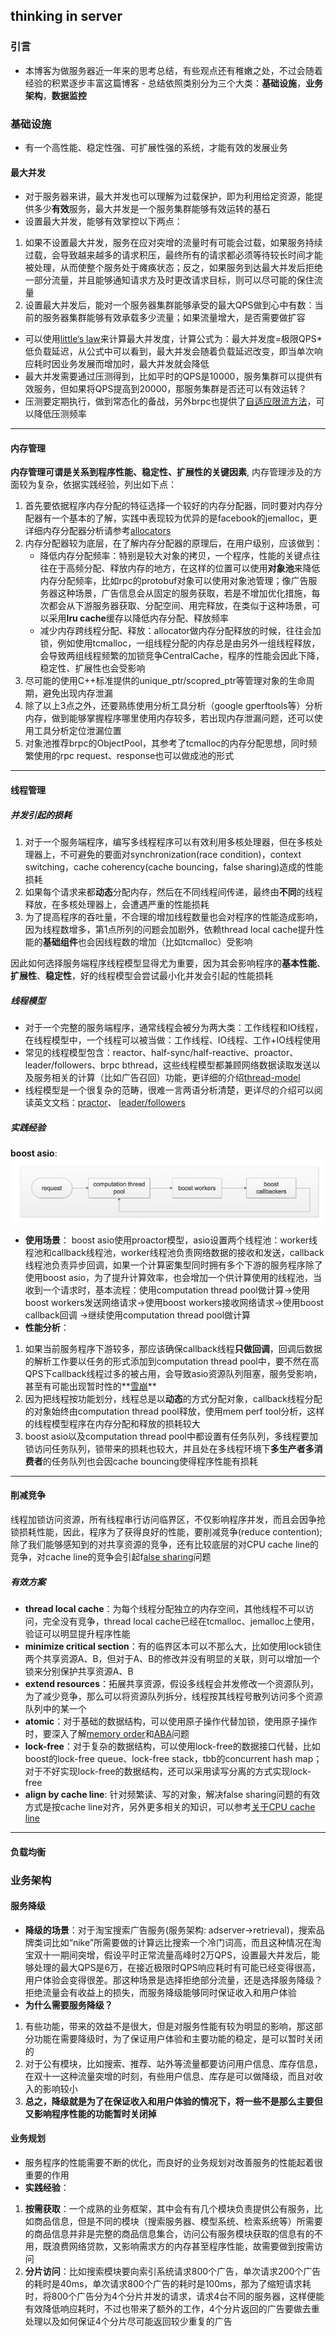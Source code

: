 ## thinking in server

### 引言
- 本博客为做服务器近一年来的思考总结，有些观点还有稚嫩之处，不过会随着经验的积累逐步丰富这篇博客 - 总结依照类别分为三个大类：**基础设施**，**业务架构**，**数据监控**

### 基础设施
- 有一个高性能、稳定性强、可扩展性强的系统，才能有效的发展业务
#### 最大并发
- 对于服务器来讲，最大并发也可以理解为过载保护，即为利用给定资源，能提供多少**有效**服务，最大并发是一个服务集群能够有效运转的基石
- 设置最大并发，能够有效掌控以下两点：
1. 如果不设置最大并发，服务在应对突增的流量时有可能会过载，如果服务持续过载，会导致越来越多的请求积压，最终所有的请求都必须等待较长时间才能被处理，从而使整个服务处于瘫痪状态；反之，如果服务到达最大并发后拒绝一部分流量，并且能够通知请求方及时更改请求目标，则可以尽可能的保住流量
2. 设置最大并发后，能对一个服务器集群能够承受的最大QPS做到心中有数：当前的服务器集群能够有效承载多少流量；如果流量增大，是否需要做扩容
- 可以使用[little‘s law](https://en.wikipedia.org/wiki/Little%27s_law)来计算最大并发度，计算公式为：最大并发度=极限QPS*低负载延迟，从公式中可以看到，最大并发会随着负载延迟改变，即当单次响应耗时因业务发展而增加时，最大并发就会降低
- 最大并发需要通过压测得到，比如平时的QPS是10000，服务集群可以提供有效服务，但如果将QPS提高到20000，那服务集群是否还可以有效运转？
- 压测要定期执行，做到常态化的备战，另外brpc也提供了[自适应限流方法](https://github.com/brpc/brpc/blob/master/docs/cn/auto_concurrency_limiter.md)，可以降低压测频率

****

#### 内存管理
 **内存管理可谓是关系到程序性能、稳定性、扩展性的关键因素**, 内存管理涉及的方面较为复杂，依据实践经验，列出如下点：
1. 首先要依据程序内存分配的特征选择一个较好的内存分配器，同时要对内存分配器有一个基本的了解，实践中表现较为优异的是facebook的jemalloc，更详细内存分配器分析请参考[allocators](https://github.com/paddington1228/blogs/blob/master/doc/malloc.md)
2. 内存分配器较为底层，在了解内存分配器的原理后，在用户级别，应该做到：
   - 降低内存分配频率：特别是较大对象的拷贝，一个程序，性能的关键点往往在于高频分配、释放内存的地方，在这样的位置可以使用**对象池**来降低内存分配频率，比如rpc的protobuf对象可以使用对象池管理；像广告服务器这种场景，广告信息会从固定的服务获取，若是不增加优化措施，每次都会从下游服务器获取、分配空间、用完释放，在类似于这种场景，可以采用**lru cache**缓存以降低内存分配、释放频率
   - 减少内存跨线程分配、释放：allocator做内存分配释放的时候，往往会加锁，例如使用tcmalloc，一组线程分配的内存总是由另外一组线程释放，会导致两组线程频繁的加锁竞争CentralCache，程序的性能会因此下降，稳定性、扩展性也会受影响
3. 尽可能的使用C++标准提供的unique_ptr/scopred_ptr等管理对象的生命周期，避免出现内存泄漏
4. 除了以上3点之外，还要熟练使用分析工具分析（google gperftools等）分析内存，做到能够掌握程序哪里使用内存较多，若出现内存泄漏问题，还可以使用工具分析定位泄漏位置
5. 对象池推荐brpc的ObjectPool，其参考了tcmalloc的内存分配思想，同时频繁使用的rpc request、response也可以做成池的形式

****

#### 线程管理
##### 并发引起的损耗
1. 对于一个服务端程序，编写多线程程序可以有效利用多核处理器，但在多核处理器上，不可避免的要面对synchronization(race condition)，context switching，cache coherency(cache bouncing，false sharing)造成的性能损耗
2. 如果每个请求来都**动态**分配内存，然后在不同线程间传递，最终由**不同**的线程释放，在多核处理器上，会遭遇严重的性能损耗
3. 为了提高程序的吞吐量，不合理的增加线程数量也会对程序的性能造成影响，因为线程数增多，第1点所列的问题会加剧外，依赖thread local cache提升性能的**基础组件**也会因线程数的增加（比如tcmalloc）受影响

因此如何选择服务端程序线程模型显得尤为重要，因为其会影响程序的**基本性能**、**扩展性**、**稳定性**，好的线程模型会尝试最小化并发会引起的性能损耗

##### 线程模型
- 对于一个完整的服务端程序，通常线程会被分为两大类：工作线程和IO线程，在线程模型中，一个线程可以被当做：工作线程、IO线程、工作+IO线程使用
- 常见的线程模型包含：reactor、half-sync/half-reactive、proactor、leader/followers、brpc bthread，这些线程模型都兼顾网络数据读取发送以及服务相关的计算（比如广告召回）功能，更详细的介绍[thread-model](https://github.com/paddington1228/blogs/blob/master/doc/thread-model.md)
- 线程模型是一个很复杂的范畴，很难一言两语分析清楚，更详尽的介绍可以阅读英文文档：[practor](https://github.com/paddington1228/blogs/blob/master/papers/proactor.pdf)、 [leader/followers](https://github.com/paddington1228/blogs/blob/master/papers/leader-followers.pdf)

##### 实践经验
**boost asio**:
![](https://github.com/paddington1228/blogs/blob/master/images/thinking-in-server/thread-model-sample-1.png)


- **使用场景**： boost asio使用proactor模型，asio设置两个线程池：worker线程池和callback线程池，worker线程池负责网络数据的接收和发送，callback线程池负责异步回调，如果一个计算密集型同时拥有多个下游的服务程序除了使用boost asio，为了提升计算效率，也会增加一个供计算使用的线程池，当收到一个请求时，基本流程：使用computation thread pool做计算->使用boost workers发送网络请求->使用boost workers接收网络请求->使用boost callback回调 ->继续使用computation thread pool做计算
- **性能分析**：
1. 如果当前服务程序下游较多，那应该确保callback线程**只做回调**，回调后数据的解析工作要以任务的形式添加到computation thread pool中，要不然在高QPS下callback线程过多的被占用，会导致asio资源队列阻塞，服务受影响，甚至有可能出现暂时性的**[雪崩](https://github.com/brpc/brpc/blob/master/docs/cn/avalanche.md)**
2. 因为把线程按功能划分，线程总是以**动态**的方式分配对象，callback线程分配的对象始终由computation thread pool释放，使用mem perf tool分析，这样的线程模型程序在内存分配和释放的损耗较大
3. boost asio以及computation thread pool中都设置有任务队列，多线程要加锁访问任务队列，锁带来的损耗也较大，并且处在多线程环境下**多生产者多消费者**的任务队列也会因cache bouncing使得程序性能有损耗


****

#### 削减竞争
线程加锁访问资源，所有线程串行访问临界区，不仅影响程序并发，而且会因争抢锁损耗性能，因此，程序为了获得良好的性能，要削减竞争(reduce contention); 除了我们能够感知到的对共享资源的竞争，还有比较底层的对CPU cache line的竞争，对cache line的竞争会引起f[alse sharing](https://github.com/paddington1228/blogs/blob/master/papers/cache%20line.pdf)问题

##### 有效方案
- **thread local cache**：为每个线程分配独立的内存空间，其他线程不可以访问，完全没有竞争，thread local cache已经在tcmalloc、jemalloc上使用，验证可以明显提升程序性能
- **minimize critical section**：有的临界区本可以不那么大，比如使用lock锁住两个共享资源A、B，但对于A、B的修改并没有明显的关联，则可以增加一个锁来分别保护共享资源A、B
- **extend resources**：拓展共享资源，假设多线程会并发修改一个资源队列，为了减少竞争，那么可以将资源队列拆分，线程按其线程号散列访问多个资源队列中的某一个
- **atomic**：对于基础的数据结构，可以使用原子操作代替加锁，使用原子操作时，要深入了解[memory order](http://senlinzhan.github.io/2017/12/04/cpp-memory-order/)和[ABA](https://en.wikipedia.org/wiki/ABA_problem)问题
- **lock-free**：对于复杂的数据结构，可以使用lock-free的数据接口代替，比如boost的lock-free queue、lock-free stack，tbb的concurrent hash map；对于不好实现lock-free的数据结构，还可以采用读写分离的方式实现lock-free
- **align by cache line**: 针对频繁读、写的对象，解决false sharing问题的有效方式是按cache line对齐，另外更多相关的知识，可以参考[关于CPU cache line](http://cenalulu.github.io/linux/all-about-cpu-cache/)

****

#### 负载均衡

### 业务架构

#### 服务降级
- **降级的场景**：对于淘宝搜索广告服务(服务架构: adserver->retrieval)，搜索品牌类词比如“nike”所需要做的计算远比搜索一个冷门词高，而且这种情况在淘宝双十一期间突增，假设平时正常流量高峰时2万QPS，设置最大并发后，能够处理的最大QPS是6万，在接近极限时QPS响应耗时有可能已经变得很高，用户体验会变得很差。那这种场景是选择拒绝部分流量，还是选择服务降级？拒绝流量会有收益上的损失，而服务降级能够同时保证收入和用户体验
- **为什么需要服务降级？**
1. 有些功能，带来的效益不是很大，但是对服务性能有较为明显的影响，那这部分功能在需要降级时，为了保证用户体验和主要功能的稳定，是可以暂时关闭的
2. 对于公有模块，比如搜索、推荐、站外等流量都要访问用户信息、库存信息，在双十一这种流量突增的时刻，有些用户信息、库存是可以做降级，而且对收入的影响较小
3. **总之，降级就是为了在保证收入和用户体验的情况下，将一些不是那么主要但又影响程序性能的功能暂时关闭掉**

#### 业务规划
- 服务程序的性能需要不断的优化，而良好的业务规划对改善服务的性能起着很重要的作用
- **实践经验**：
1. **按需获取**：一个成熟的业务框架，其中会有有几个模块负责提供公有服务，比如商品信息，但是不同的模块（搜索服务器、模型系统、检索系统等）所需要的商品信息并非是完整的商品信息集合，访问公有服务模块获取的信息有的不用，既浪费网络贷款，又影响需求方的内存甚至程序性能，故需要做到按需访问
2. **分片访问**：比如搜索模块要向索引系统请求800个广告，单次请求200个广告的耗时是40ms，单次请求800个广告的耗时是100ms，那为了缩短请求耗时，将800个广告分为4个分片并发的请求，请求4台不同的服务器，这样便能有效降低响应耗时，不过也带来了额外的工作，4个分片返回的广告要做去重处理以及如何保证4个分片尽可能返回较少重复的广告

